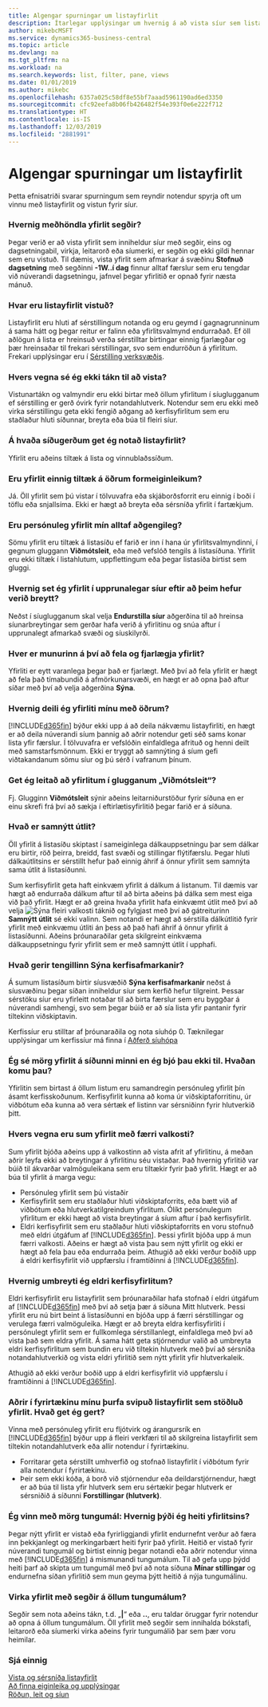 ```yaml
---
title: Algengar spurningar um listayfirlit
description: Ítarlegar upplýsingar um hvernig á að vista síur sem listayfirlit.
author: mikebcMSFT
ms.service: dynamics365-business-central
ms.topic: article
ms.devlang: na
ms.tgt_pltfrm: na
ms.workload: na
ms.search.keywords: list, filter, pane, views
ms.date: 01/01/2019
ms.author: mikebc
ms.openlocfilehash: 6357a025c58df8e55bf7aaad5961190ad6ed3350
ms.sourcegitcommit: cfc92eefa8b06fb426482f54e393f0e6e222f712
ms.translationtype: HT
ms.contentlocale: is-IS
ms.lasthandoff: 12/03/2019
ms.locfileid: "2881991"
---
```

# <a name="list-views-faq"></a>Algengar spurningar um listayfirlit
Þetta efnisatriði svarar spurningum sem reyndir notendur spyrja oft um vinnu með listayfirlit og vistun fyrir síur.  

### <a name="how-do-views-handle-expressions"></a>Hvernig meðhöndla yfirlit segðir?
Þegar verið er að vista yfirlit sem inniheldur síur með segðir, eins og dagsetningabil, virkja, leitarorð eða síumerki, er segðin og ekki gildi hennar sem eru vistuð. Til dæmis, vista yfirlit sem afmarkar á svæðinu **Stofnuð dagsetning** með segðinni **-1W..í dag** finnur alltaf færslur sem eru tengdar við núverandi dagsetningu, jafnvel þegar yfirlitið er opnað fyrir næsta mánuð.

### <a name="where-are-list-views-saved"></a>Hvar eru listayfirlit vistuð?
Listayfirlit eru hluti af sérstillingum notanda og eru geymd í gagnagrunninum á sama hátt og þegar reitur er falinn eða yfirlitsvalmynd endurraðað. Ef öll aðlögun á lista er hreinsuð verða sérstilltar birtingar einnig fjarlægðar og þær hreinsaðar til frekari sérstillingar, svo sem endurröðun á yfirlitum. Frekari upplýsingar eru í [Sérstilling verksvæðis](ui-personalization-user.md).

### <a name="why-dont-i-have-a-save-icon"></a>Hvers vegna sé ég ekki tákn til að vista?
Vistunartákn og valmyndir eru ekki birtar með öllum yfirlitum í síuglugganum ef sérstilling er gerð óvirk fyrir notandahlutverk. Notendur sem eru ekki með virka sérstillingu geta ekki fengið aðgang að kerfisyfirlitum sem eru staðlaður hluti síðunnar, breyta eða búa til fleiri síur.

### <a name="on-which-page-types-can-i-use-list-views"></a>Á hvaða síðugerðum get ég notað listayfirlit?
Yfirlit eru aðeins tiltæk á lista og vinnublaðssíðum.

### <a name="are-views-also-available-on-other-form-factors"></a>Eru yfirlit einnig tiltæk á öðrum formeiginleikum?
Já. Öll yfirlit sem þú vistar í tölvuvafra eða skjáborðsforrit eru einnig í boði í töflu eða snjallsíma. Ekki er hægt að breyta eða sérsníða yfirlit í fartækjum.

### <a name="are-my-personal-views-always-accessible"></a>Eru persónuleg yfirlit mín alltaf aðgengileg?
Sömu yfirlit eru tiltæk á listasíðu ef farið er inn í hana úr yfirlitsvalmyndinni, í gegnum gluggann **Viðmótsleit**, eða með vefslóð tengils á listasíðuna. Yfirlit eru ekki tiltæk í listahlutum, uppflettingum eða þegar listasíða birtist sem gluggi.

### <a name="how-do-i-return-a-view-to-its-original-filters-after-modifying-them"></a>Hvernig set ég yfirlit í upprunalegar síur eftir að þeim hefur verið breytt?
Neðst í síuglugganum skal velja **Endurstilla síur** aðgerðina til að hreinsa síunarbreytingar sem gerðar hafa verið á yfirlitinu og snúa aftur í upprunalegt afmarkað svæði og síuskilyrði.

### <a name="what-is-the-difference-between-hiding-and-removing-views"></a>Hver er munurinn á því að fela og fjarlægja yfirlit?
Yfirliti er eytt varanlega þegar það er fjarlægt. Með því að fela yfirlit er hægt að fela það tímabundið á afmörkunarsvæði, en hægt er að opna það aftur síðar með því að velja aðgerðina **Sýna**.

### <a name="how-can-i-share-my-views-with-others"></a>Hvernig deili ég yfirliti mínu með öðrum?
[!INCLUDE[d365fin](includes/d365fin_md.md)] býður ekki upp á að deila nákvæmu listayfirliti, en hægt er að deila núverandi síum þannig að aðrir notendur geti séð sams konar lista yfir færslur. Í tölvuvafra er vefslóðin einfaldlega afrituð og henni deilt með samstarfsmönnum. Ekki er tryggt að samnýting á síum gefi viðtakandanum sömu síur og þú sérð í vafranum þínum.

### <a name="can-i-search-for-views-in-the-tell-me-window"></a>Get ég leitað að yfirlitum í glugganum „Viðmótsleit“?
Fj. Glugginn **Viðmótsleit** sýnir aðeins leitarniðurstöður fyrir síðuna en er einu skrefi frá því að sækja í eftirlætisyfirlitið þegar farið er á síðuna.

### <a name="what-is-shared-layout"></a>Hvað er samnýtt útlit?
Öll yfirlit á listasíðu skiptast í sameiginlega dálkauppsetningu þar sem dálkar eru birtir, röð þeirra, breidd, fast svæði og stillingar flýtifærslu. Þegar hluti dálkaútlitsins er sérstillt hefur það einnig áhrif á önnur yfirlit sem samnýta sama útlit á listasíðunni.

Sum kerfisyfirlit geta haft einkvæm yfirlit á dálkum á listanum. Til dæmis var hægt að endurraða dálkum aftur til að birta aðeins þá dálka sem mest eiga við það yfirlit. Hægt er að greina hvaða yfirlit hafa einkvæmt útlit með því að velja ![Sýna fleiri valkosti](media/show-more-options-icon.png "Sýna fleiri valkosti") táknið og fylgjast með því að gátreiturinn **Samnýtt útlit** sé ekki valinn. Sem notandi er hægt að sérstilla dálkútlitið fyrir yfirlit með einkvæmu útliti án þess að það hafi áhrif á önnur yfirlit á listasíðunni. Aðeins þróunaraðilar geta skilgreint einkvæma dálkauppsetningu fyrir yfirlit sem er með samnýtt útlit í upphafi.

### <a name="what-does-the-show-system-filters-link-do"></a>Hvað gerir tengillinn Sýna kerfisafmarkanir?
Á sumum listasíðum birtir síusvæðið **Sýna kerfisafmarkanir** neðst á síusvæðinu þegar síðan inniheldur síur sem kerfið hefur tilgreint. Þessar sérstöku síur eru yfirleitt notaðar til að birta færslur sem eru byggðar á núverandi samhengi, svo sem þegar búið er að sía lista yfir pantanir fyrir tiltekinn viðskiptavin.

Kerfissíur eru stilltar af þróunaraðila og nota síuhóp 0. Tæknilegar upplýsingar um kerfissíur má finna í [Aðferð síuhópa](/dynamics365/business-central/dev-itpro/developer/methods-auto/record/record-filtergroup-method)

### <a name="i-see-multiple-views-on-my-page-but-i-did-not-create-them-where-did-they-come-from"></a>Ég sé mörg yfirlit á síðunni minni en ég bjó þau ekki til. Hvaðan komu þau?
Yfirlitin sem birtast á öllum listum eru samandregin persónuleg yfirlit þín ásamt kerfisskoðunum. Kerfisyfirlit kunna að koma úr viðskiptaforritinu, úr viðbótum eða kunna að vera sértæk ef listinn var sérsniðinn fyrir hlutverkið þitt.

### <a name="why-do-some-views-provide-fewer-options"></a>Hvers vegna eru sum yfirlit með færri valkosti?
Sum yfirlit bjóða aðeins upp á valkostinn að vista afrit af yfirlitinu, á meðan aðrir leyfa ekki að breytingar á yfirlitinu séu vistaðar. Það hvernig yfirlitið var búið til ákvarðar valmöguleikana sem eru tiltækir fyrir það yfirlit. Hægt er að búa til yfirlit á marga vegu:
- Persónuleg yfirlit sem þú vistaðir
- Kerfisyfirlit sem eru staðlaður hluti viðskiptaforrits, eða bætt við af viðbótum eða hlutverkatilgreindum yfirlitum. Ólíkt persónulegum yfirlitum er ekki hægt að vista breytingar á síum aftur í það kerfisyfirlit.
- Eldri kerfisyfirlit sem eru staðlaður hluti viðskiptaforrits en voru stofnuð með eldri útgáfum af [!INCLUDE[d365fin](includes/d365fin_md.md)]. Þessi yfirlit bjóða upp á mun færri valkosti. Aðeins er hægt að vista þau sem nýtt yfirlit og ekki er hægt að fela þau eða endurraða þeim. Athugið að ekki verður boðið upp á eldri kerfisyfirlit við uppfærslu í framtíðinni á [!INCLUDE[d365fin](includes/d365fin_md.md)].

### <a name="how-do-i-convert-legacy-system-views"></a>Hvernig umbreyti ég eldri kerfisyfirlitum?
Eldri kerfisyfirlit eru listayfirlit sem þróunaraðilar hafa stofnað í eldri útgáfum af [!INCLUDE[d365fin](includes/d365fin_md.md)] með því að setja þær á síðuna Mitt hlutverk. Þessi yfirlit eru nú birt beint á listasíðunni en bjóða upp á færri sérstillingar og verulega færri valmöguleika. Hægt er að breyta eldra kerfisyfirliti í persónulegt yfirlit sem er fullkomlega sérstillanlegt, einfaldlega með því að vista það sem eldra yfirlit. Á sama hátt geta stjórnendur valið að umbreyta eldri kerfisyfirlitum sem bundin eru við tiltekin hlutverk með því að sérsníða notandahlutverkið og vista eldri yfirlitið sem nýtt yfirlit yfir hlutverkaleik.

Athugið að ekki verður boðið upp á eldri kerfisyfirlit við uppfærslu í framtíðinni á [!INCLUDE[d365fin](includes/d365fin_md.md)].

### <a name="others-in-my-organization-need-similar-list-views-as-standard-what-can-i-do"></a>Aðrir í fyrirtækinu mínu þurfa svipuð listayfirlit sem stöðluð yfirlit. Hvað get ég gert?
Vinna með persónuleg yfirlit eru fljótvirk og árangursrík en [!INCLUDE[d365fin](includes/d365fin_md.md)] býður upp á fleiri verkfæri til að skilgreina listayfirlit sem tiltekin notandahlutverk eða allir notendur í fyrirtækinu.
 - Forritarar geta sérstillt umhverfið og stofnað listayfirlit í viðbótum fyrir alla notendur í fyrirtækinu.
 - Þeir sem ekki kóða, á borð við stjórnendur eða deildarstjórnendur, hægt er að búa til lista yfir hlutverk sem eru sértækir þegar hlutverk er sérsniðið á síðunni **Forstillingar (hlutverk)**.

### <a name="i-work-with-multiple-languages-how-do-i-translate-the-name-of-the-view"></a>Ég vinn með mörg tungumál: Hvernig þýði ég heiti yfirlitsins?
Þegar nýtt yfirlit er vistað eða fyrirliggjandi yfirlit endurnefnt verður að færa inn þekkjanlegt og merkingarbært heiti fyrir það yfirlit. Heitið er vistað fyrir núverandi tungumál og birtist einnig þegar notandi eða aðrir notendur vinna með [!INCLUDE[d365fin](includes/d365fin_md.md)] á mismunandi tungumálum. Til að gefa upp þýdd heiti þarf að skipta um tungumál með því að nota síðuna **Mínar stillingar** og endurnefna síðan yfirlitið sem mun geyma þýtt heitið á nýja tungumálinu.

### <a name="do-views-with-expressions-work-in-all-languages"></a>Virka yfirlit með segðir á öllum tungumálum?
Segðir sem nota aðeins tákn, t.d. „**|**“ eða **..**, eru taldar öruggar fyrir notendur að opna á öllum tungumálum. Öll yfirlit með segðir sem innihalda bókstafi, leitarorð eða síumerki virka aðeins fyrir tungumálið þar sem þær voru heimilar.


### <a name="see-also"></a>Sjá einnig  
[Vista og sérsníða listayfirlit](ui-views.md)  
[Að finna eiginleika og upplýsingar](ui-search.md)    
[Röðun, leit og síun](ui-enter-criteria-filters.md)  
